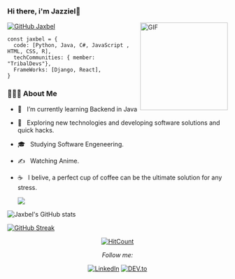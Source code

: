 ### Hi there, i'm Jazziel👋

<img align="right" alt="GIF" height="200px" src="https://media.giphy.com/media/du3J3cXyzhj75IOgvA/giphy.gif" />

[![GitHub Jaxbel](https://img.shields.io/github/followers/jaxbel?label=follow&style=social)](https://github.com/Jaxbel)

```Js
const jaxbel = {
  code: [Python, Java, C#, JavaScript , HTML, CSS, R],
  techCommunities: { member: "TribalDevs"},
  FrameWorks: [Django, React],
}
```
<h3> 👨🏻‍💻 About Me </h3>

- 🔭 &nbsp; I’m currently learning Backend in Java
- 🤔 &nbsp; Exploring new technologies and developing software solutions and quick hacks.
- 🎓 &nbsp; Studying Software Engeneering.
- ✍️ &nbsp; Watching Anime.
- ☕ &nbsp; I belive, a perfect cup of coffee can be the ultimate solution for any stress.

  <img src="https://github-readme-stats.vercel.app/api/top-langs/?username=Jaxbel&theme=graywhite&layout=compact"></img>



![Jaxbel's GitHub stats](https://github-readme-stats.vercel.app/api?username=jaxbel&show_icons=true&theme=graywhite)

[![GitHub Streak](http://github-readme-streak-stats.herokuapp.com?user=Jaxbel&theme=graywhite&hide_border=true&date_format=M%20j%5B%2C%20Y%5D)](https://git.io/streak-stats)



<div align="center">

[![HitCount](http://hits.dwyl.com/Jaxbel/Jaxbel.svg)](http://hits.dwyl.com/Jaxbel/Jaxbel)

<i>Follow me:</i><br>
  


<a href="https://www.linkedin.com/in/jazziel-bello-86630323b" target="_blank"><img src="https://img.shields.io/badge/LinkedIn-%230077B5.svg?&style=flat-square&logo=linkedin&logoColor=white" alt="LinkedIn"></a>
<a href="https://dev.to/jaxbel" target="_blank"><img src="https://img.shields.io/badge/DEV-%230A0A0A.svg?&style=flat-square&logo=DEV.to&logoColor=white" alt="DEV.to"></a>

</div>

